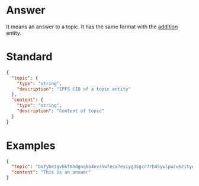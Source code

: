 # Answer

It means an answer to a topic. It has the same format with the [addition](./addition.md) entity.

# Standard

```json
{
  "topic": {
    "type": "string",
    "description": "IPFS CID of a topic entity"
  },
  "content": {
    "type": "string",
    "description": "Content of topic"
  }
}
```

# Examples

```json
{
  "topic": "bafybeigvbkfmhdgnqko4ev35wfecx7exiyg35gcr7rh45ywlpw2v62itye",
  "content": "This is an answer"
}
```

